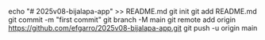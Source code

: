 echo "# 2025v08-bijalapa-app" >> README.md
git init
git add README.md
git commit -m "first commit"
git branch -M main
git remote add origin https://github.com/efgarro/2025v08-bijalapa-app.git
git push -u origin main